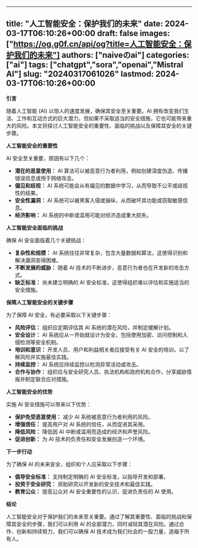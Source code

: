 
---
title: "人工智能安全：保护我们的未来"
date: 2024-03-17T06:10:26+00:00
draft: false
images: ["https://og.g0f.cn/api/og?title=人工智能安全：保护我们的未来"]
authors: ["naiveのai"]
categories: ["ai"]
tags: ["chatgpt","sora","openai","Mistral AI"]
slug: "20240317061026"
lastmod: 2024-03-17T06:10:26+00:00
---
**引言**

随着人工智能 (AI) 以惊人的速度发展，确保其安全至关重要。AI 拥有改变我们生活、工作和互动方式的巨大潜力，但如果不采取适当的安全措施，它也可能带来重大的风险。本文将探讨人工智能安全的重要性、面临的挑战以及保障其安全的关键步骤。

**人工智能安全的重要性**

AI 安全至关重要，原因有以下几个：

- **潜在的恶意使用：** AI 算法可以被恶意行为者利用，例如创建深度伪造、传播错误信息或用于网络攻击。
- **偏见和歧视：** AI 系统可能会从有偏见的数据中学习，从而导致不公平或歧视性的结果。
- **安全性漏洞：** AI 系统可以被黑客入侵或操纵，从而破坏其功能或窃取敏感信息。
- **经济影响：** AI 系统的中断或滥用可能对经济造成重大损失。

**人工智能安全面临的挑战**

确保 AI 安全面临着几个关键挑战：

- **复杂性和规模：** AI 系统往往非常复杂，包含大量数据和算法，这使得识别和解决漏洞变得困难。
- **不断发展的威胁：** 随着 AI 技术的不断进步，恶意行为者也在开发新的攻击方式。
- **缺乏标准：** 尚未建立明确的 AI 安全标准，这使得组织难以评估和实施适当的安全措施。

**保障人工智能安全的关键步骤**

为了保障 AI 安全，有必要采取以下关键步骤：

- **风险评估：** 组织应定期评估其 AI 系统的潜在风险，并制定缓解计划。
- **安全设计：** AI 系统应从一开始就设计为安全，包括使用加密、访问控制和入侵检测等安全机制。
- **培训和意识：** 开发人员、用户和利益相关者应接受有关 AI 安全的培训，以了解风险并实施最佳实践。
- **持续监控：** AI 系统应持续监控以检测异常活动或攻击。
- **合作与协作：** 组织应与安全研究人员、执法机构和政府机构合作，分享威胁情报并制定联合应对措施。

**人工智能安全的优势**

实施 AI 安全措施可以带来以下优势：

- **保护免受恶意使用：** 减少 AI 系统被恶意行为者利用的风险。
- **增强信任：** 提高用户对 AI 系统的信任，从而促进其采用。
- **降低风险：** 降低因 AI 中断或滥用而造成的经济和声誉风险。
- **促进创新：** 为 AI 技术的负责任和安全发展创造一个环境。

**下一步行动**

为了确保 AI 的未来安全，组织和个人应采取以下步骤：

- **倡导安全标准：** 支持制定明确的 AI 安全标准，以指导开发和部署。
- **投资于安全研究：** 资助研究以开发新的安全技术和最佳实践。
- **教育公众：** 提高公众对 AI 安全重要性的认识，促进负责任的 AI 使用。

**结论**

人工智能安全对于保护我们的未来至关重要。通过了解其重要性、面临的挑战和保障其安全的步骤，我们可以利用 AI 的全部潜力，同时减轻其潜在风险。通过合作、创新和持续努力，我们可以确保 AI 技术成为我们社会的一股力量，造福于所有人。